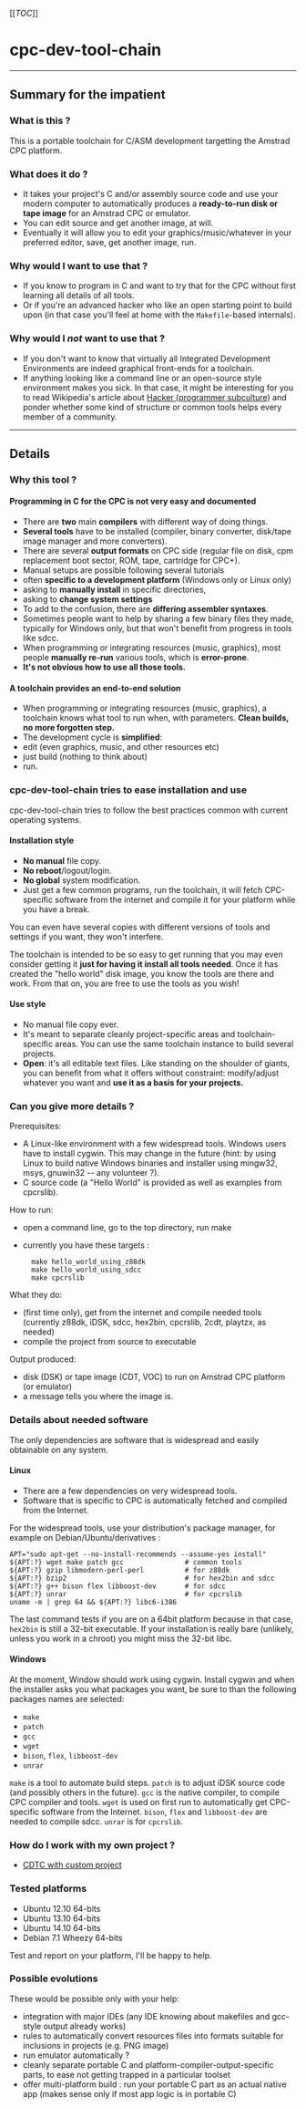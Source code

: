 [[_TOC_]]

cpc-dev-tool-chain
==================

----------------------------------------------------------------
## Summary for the impatient

### What is this ?

This is a portable toolchain for C/ASM development targetting the Amstrad CPC platform.

### What does it do ?

* It takes your project's C and/or assembly source code and use your modern computer to automatically produces a **ready-to-run disk or tape image** for an Amstrad CPC or emulator.
* You can edit source and get another image, at will.
* Eventually it will allow you to edit your graphics/music/whatever in your preferred editor, save, get another image, run.

### Why would I want to use that ?

* If you know to program in C and want to try that for the CPC without first learning all details of all tools.
* Or if you're an advanced hacker who like an open starting point to build upon (in that case you'll feel at home with the `Makefile`-based internals).

### Why would I *not* want to use that ?

* If you don't want to know that virtually all Integrated Development
  Environments are indeed graphical front-ends for a toolchain.
* If anything looking like a command line or an open-source style
  environment makes you sick.  In that case, it might be interesting
  for you to read Wikipedia's article about
  [Hacker (programmer subculture)](http://en.wikipedia.org/wiki/Hacker_%28programmer_subculture%29)
  and ponder whether some kind of structure or common tools helps
  every member of a community.

----------------------------------------------------------------

## Details

### Why this tool ?

#### Programming in C for the CPC is not very easy and documented

* There are **two** main **compilers** with different way of doing things.
* **Several tools** have to be installed (compiler, binary converter, disk/tape image manager and more converters).
* There are several **output formats** on CPC side (regular file on disk, cpm replacement boot sector, ROM, tape, cartridge for CPC+).
* Manual setups are possible following several tutorials
 * often **specific to a development platform** (Windows only or Linux only)
 * asking to **manually install** in specific directories,
 * asking to **change system settings**
* To add to the confusion, there are **differing assembler syntaxes**.
* Sometimes people want to help by sharing a few binary files they made, typically for Windows only, but that won't benefit from progress in tools like sdcc.
* When programming or integrating resources (music, graphics), most people **manually re-run** various tools, which is **error-prone**.
* **It's not obvious how to use all those tools.**

#### A toolchain provides an end-to-end solution

* When programming or integrating resources (music, graphics), a toolchain knows what tool to run when, with parameters. **Clean builds, no more forgotten step.**
* The development cycle is **simplified**:
 * edit (even graphics, music, and other resources etc)
 * just build (nothing to think about)
 * run.

### cpc-dev-tool-chain tries to ease installation and use

cpc-dev-tool-chain tries to follow the best practices common with current operating systems.

#### Installation style

* **No manual** file copy.
* **No reboot**/logout/login.
* **No global** system modification.
* Just get a few common programs, run the toolchain, it will fetch CPC-specific software from the internet and compile it for your platform while you have a break.

You can even have several copies with different versions of tools and settings if you want, they won't interfere.

The toolchain is intended to be so easy to get running that you may even consider getting it **just for having it install all tools needed**. Once it has created the "hello world" disk image, you know the tools are there and work.  From that on, you are free to use the tools as you wish!

#### Use style

* No manual file copy ever.
* It's meant to separate cleanly project-specific areas and toolchain-specific areas. You can use the same toolchain instance to build several projects.
* **Open**: it's all editable text files. Like standing on the shoulder of giants, you can benefit from what it offers without constraint: modify/adjust whatever you want and **use it as a basis for your projects.**

### Can you give more details ?

Prerequisites:

* A Linux-like environment with a few widespread tools. Windows users have to install cygwin. This may change in the future (hint: by using Linux to build native Windows binaries and installer using mingw32, msys, gnuwin32 -- any volunteer ?).
* C source code (a "Hello World" is provided as well as examples from cpcrslib).

How to run:

* open a command line, go to the top directory, run make
* currently you have these targets :

        make hello_world_using_z88dk
		make hello_world_using_sdcc
		make cpcrslib

What they do:

* (first time only), get from the internet and compile needed tools (currently z88dk, iDSK, sdcc, hex2bin, cpcrslib, 2cdt, playtzx, as needed)
* compile the project from source to executable

Output produced:

* disk (DSK) or tape image (CDT, VOC) to run on Amstrad CPC platform (or emulator)
* a message tells you where the image is.

### Details about needed software

The only dependencies are software that is widespread and easily obtainable on any system.

#### Linux

* There are a few dependencies on very widespread tools.
* Software that is specific to CPC is automatically fetched and compiled from the Internet.

For the widespread tools, use your distribution's package manager, for example on Debian/Ubuntu/derivatives :

    APT="sudo apt-get --no-install-recommends --assume-yes install"
    ${APT:?} wget make patch gcc               # common tools
    ${APT:?} gzip libmodern-perl-perl          # for z88dk
    ${APT:?} bzip2                             # for hex2bin and sdcc
    ${APT:?} g++ bison flex libboost-dev       # for sdcc
    ${APT:?} unrar                             # for cpcrslib
    uname -m | grep 64 && ${APT:?} libc6-i386

The last command tests if you are on a 64bit platform because in that case, `hex2bin` is still a 32-bit executable. If your installation is really bare (unlikely, unless you work in a chroot) you might miss the 32-bit libc.

#### Windows

At the moment, Window should work using cygwin.  Install cygwin and when the installer asks you what packages you want, be sure to than the following packages names are selected:

* `make`
* `patch`
* `gcc`
* `wget`
* `bison`, `flex`, `libboost-dev`
* `unrar`

`make` is a tool to automate build steps. `patch` is to adjust iDSK source code (and possibly others in the future). `gcc` is the native compiler, to compile CPC compiler and tools. `wget` is used on first run to automatically get CPC-specific software from the Internet. `bison`, `flex` and `libboost-dev` are needed to compile sdcc. `unrar` is for `cpcrslib`.

### How do I work with my own project ?

* [CDTC with custom project](CDTC_with_custom_project.md)

### Tested platforms

* Ubuntu 12.10 64-bits
* Ubuntu 13.10 64-bits
* Ubuntu 14.10 64-bits
* Debian 7.1 Wheezy 64-bits

Test and report on your platform, I'll be happy to help.

### Possible evolutions

These would be possible only with your help:

* integration with major IDEs (any IDE knowing about makefiles and gcc-style output already works)
* rules to automatically convert resources files into formats suitable for inclusions in projects (e.g. PNG image)
* run emulator automatically ?
* cleanly separate portable C and platform-compiler-output-specific parts, to ease not getting trapped in a particular toolset
* offer multi-platform build : run your portable C part as an actual native app (makes sense only if most app logic is in portable C)
